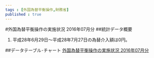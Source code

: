 ```yaml
--- 
tags : [外国為替平衡操作,財務省] 
published : true
---
```

#外国為替平衡操作の実施状況 2016年07月分
##統計データ概要
1. 	平成28年6月29日～平成28年7月27日の為替介入額は0円。

##データテーブル･チャート
[外国為替平衡操作の実施状況 2016年07月分](http://knowledgevault.saecanet.com/charts/am-consulting.co.jp-2016-07-29-20-25-08.html)